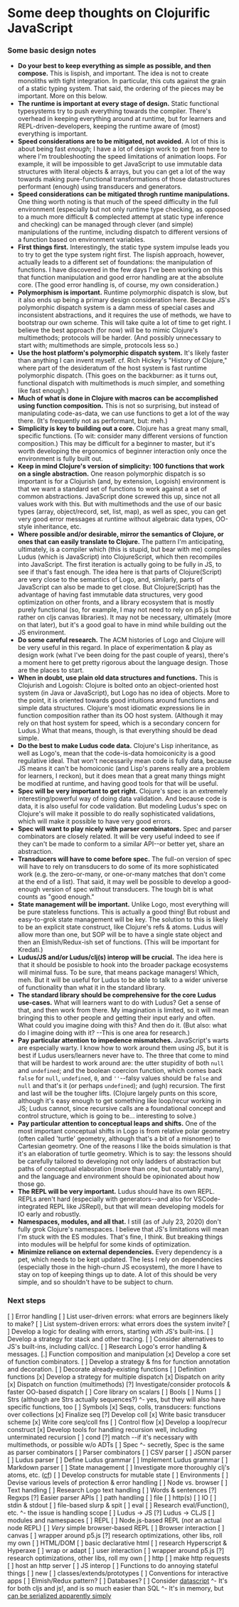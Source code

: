 # Some deep thoughts on Clojurific JavaScript

### Some basic design notes
* **Do your best to keep everything as simple as possible, and then compose.** This is lispish, and important. The idea is not to create monoliths with tight integration. In particular, this cuts against the grain of a static typing system. That said, the ordering of the pieces may be important. More on this below.
* **The runtime is important at every stage of design.** Static functional typesystems try to push everything towards the compiler. There's overhead in keeping everything around at runtime, but for learners and REPL-driven-developers, keeping the runtime aware of (most) everything is important.
* **Speed considerations are to be mitigated, not avoided.** A lot of this is about being fast _enough_; I have a lot of design work to get from here to where I'm troubleshooting the speed limitations of animation loops. For example, it will be impossible to get JavaScript to use immutable data structures with literal objects & arrays, but you can get a lot of the way towards making pure-functional transformations of those datastructures performant (enough) using transducers and generators.
* **Speed considerations can be mitigated throgh runtime manipulations.** One thing worth noting is that much of the speed difficulty in the full environment (especially but not only runtime type checking, as opposed to a much more difficult & complected attempt at static type inference and checking) can be managed through clever (and simple) manipulations of the runtime, including dispatch to different versions of a function based on environment variables.
* **First things first.** Interestingly, the static type system impulse leads you to try to get the type system right first. The lispish approach, however, actually leads to a different set of foundations: the manipulation of functions. I have discovered in the few days I've been working on this that function manipulation and good error handling are at the absolute core. (The good error handling is, of course, my own consideration.)
* **Polymorphism is important.** Runtime polymorphic dispatch is slow, but it also ends up being a primary design consideration here. Because JS's polymorphic dispatch system is a damn mess of special cases and inconsistent abstractions, and it requires the use of methods, we have to bootstrap our own scheme. This will take quite a lot of time to get right. I believe the best approach (for now) will be to mimic Clojure's multimethods; protocols will be harder. (And possibly unnecessary to start with; multimethods are simple, protocols less so.)
* **Use the host platform's polymorphic dispatch system.** It's likely faster than anything I can invent myself. cf. Rich Hickey's "History of Clojure," where part of the desideratum of the host system is fast runtime polymorphic dispatch. (This goes on the backburner: as it turns out, functional dispatch with multimethods is _much_ simpler, and something like fast enough.)
* **Much of what is done in Clojure with macros can be accomplished using function composition.** This is not so surprising, but instead of manipulating code-as-data, we can use functions to get a lot of the way there. (It's frequently not as performant, but: meh.)
* **Simplicity is key to building out a core.** Clojure has a great many small, specific functions. (To wit: consider many different versions of function composition.) This may be difficult for a beginner to master, but it's worth developing the ergonomics of beginner interaction only once the environment is fully built out.
* **Keep in mind Clojure's version of simplicity: 100 functions that work on a single abstraction.** One reason polymorphic dispatch is so important is for a Clojurish (and, by extension, Logoish) environment is that we want a standard set of functions to work against a set of common abstractions. JavaScript done screwed this up, since not all values work with this. But with multimethods and the use of our basic types (array, object/record, set, list, map), as well as spec, you can get very good error messages at runtime without algebraic data types, OO-style inheritance, etc.
* **Where possible and/or desirable, mirror the semantics of Clojure, or ones that can easily translate to Clojure.** The pattern I'm anticipating, ultimately, is a compiler which (this is stupid, but bear with me) compiles Ludus (which is JavaScript) into ClojureScript, which then recompiles into JavaScript. The first iteration is actually going to be fully in JS, to see if that's fast enough. The idea here is that parts of Clojure(Script) are very close to the semantics of Logo, and, similarly, parts of JavaScript can also be made to get close. But Clojure(Script) has the advantage of having fast immutable data structures, very good optimization on other fronts, and a library ecosystem that is mostly purely functional (so, for example, I may not need to rely on p5.js but rather on cljs canvas libraries). It may not be necessary, ultimately (more on that later), but it's a good goal to have in mind while building out the JS environment.
* **Do some careful research.** The ACM histories of Logo and Clojure will be very useful in this regard. In place of experimentation & play as design work (what I've been doing for the past couple of years), there's a moment here to get pretty rigorous about the language design. Those are the places to start.
* **When in doubt, use plain old data structures and functions.** This is Clojurish and Logoish: Clojure is bolted onto an object-oriented host system (in Java or JavaScript), but Logo has no idea of objects. More to the point, it is oriented towards good intuitions around functions and simple data structures. Clojure's most idiomatic expressions lie in function composition rather than its OO host system. (Although it may rely on that host system for speed, which is a secondary concern for Ludus.) What that means, though, is that everything should be dead simple.
* **Do the best to make Ludus code data.** Clojure's Lisp inheritance, as well as Logo's, mean that the code-is-data homoiconicity is a good regulative ideal. That won't necessarily mean code is fully data, because JS means it can't be homoiconic (and Lisp's parens really are a problem for learners, I reckon), but it does mean that a great many things might be modified at runtime, and having good tools for that will be useful.
* **Spec will be very important to get right.** Clojure's spec is an extremely interesting/powerful way of doing data validation. And because code is data, it is also useful for code validation. But modeling Ludus's spec on Clojure's will make it possible to do really sophisticated validations, which will make it possible to have very good errors.
* **Spec will want to play nicely with parser combinators.** Spec and parser combinators are closely related. It will be very useful indeed to see if they can't be made to conform to a similar API--or better yet, share an abstraction.
* **Transducers will have to come before spec.** The full-on version of spec will have to rely on transducers to do some of its more sophisticated work (e.g. the zero-or-many, or one-or-many matches that don't come at the end of a list). That said, it may well be possible to develop a good-enough version of spec without transducers. The tough bit is what counts as "good enough."
* **State management will be important.** Unlike Logo, most everything will be pure stateless functions. This is actually a good thing! But robust and easy-to-grok state management will be key. The solution to this is likely to be an explicit state construct, like Clojure's refs & atoms. Ludus will allow more than one, but SOP will be to have a single state object and then an Elmish/Redux-ish set of functions. (This will be important for Kredati.)
* **Ludus/JS and/or Ludus/clj(s) interop will be crucial.** The idea here is that it should be posisble to hook into the broader package ecosystems will minimal fuss. To be sure, that means package managers! Which, meh. But it will be useful for Ludus to be able to talk to a wider universe of functionality than what it in the standard library.
* **The standard library should be comprehensive for the core Ludus use-cases.** What will learners want to do with Ludus? Get a sense of that, and then work from there. My imagination is limited, so it will mean bringing this to other people and getting their input early and often. What could you imagine doing with this? And then do it. (But also: what do I imagine doing with it? --This is one area for research.)
* **Pay particular attention to impedence mismatches.** JavaScript's warts are especially warty. I know how to work around them using JS, but it is best if Ludus users/learners never have to. The three that come to mind that will be hardest to work around are: the utter stupidity of both `null` and `undefined`; and the boolean coercion function, which comes back `false` for `null`, `undefined`, `0`, and `''`--falsy values should be `false` and `null` and that's it (or perhaps `undefined`); and (ugh) recursion. The first and last will be the tougher lifts. (Clojure largely punts on this score, although it's easy enough to get something like loop/recur working in JS; Ludus cannot, since recursive calls are a foundational concept and control structure, which is going to be... interesting to solve.)
* **Pay particular attention to conceptual leaps and shifts.** One of the most important conceptual shifts in Logo is from relative polar geometry (often called 'turtle' geometry, although that's a bit of a misnomer) to Cartesian geometry. One of the reasons I like the boids simulation is that it's an elaboration of turtle geometry. Which is to say: the lessons should be carefully tailored to developing not only ladders of abstraction but paths of conceptual elaboration (more than one, but countably many), and the language and environment should be opinionated about how those go.
* **The REPL will be very important.** Ludus should have its own REPL. REPLs aren't hard (especially with generators--and also for VSCode-integrated REPL like JSRepl), but that will mean developing models for IO early and robustly.
* **Namespaces, modules, and all that.** I still (as of July 23, 2020) don't fully grok Clojure's namespaces. I believe that JS's limitations will mean I'm stuck with the ES modules. That's fine, I think. But breaking things into modules will be helpful for some kinds of optimization.
* **Minimize reliance on external dependencies.** Every dependency is a pet, which needs to be kept updated. The less I rely on dependencies (especially those in the high-churn JS ecosystem), the more I have to stay on top of keeping things up to date. A lot of this should be very simple, and so shouldn't have to be subject to churn.

### Next steps
[ ] Error handling
  [ ] List user-driven errors: what errors are beginners likely to make?
  [ ] List system-driven errors: what errors does the system invite?
  [ ] Develop a logic for dealing with errors, starting with JS's built-ins.
    [ ] Develop a strategy for stack and other tracing.
  [ ] Consider alternatives to JS's built-ins, including call/cc.
  [ ] Research Logo's error handling & messages.
[.] Function composition and manipulation
  [x] Develop a core set of function combinators.
  [ ] Develop a strategy & fns for function annotation and decoration.
    [ ] Decorate already-existing functions
    [ ] Definition functions
  [x] Develop a strategy for multiple dispatch
    [x] Dispatch on arity
    [x] Dispatch on function (multimethods)
    [?] Investigate/consider protocols & faster OO-based dispatch
[ ] Core library on scalars
  [ ] Bools
  [ ] Nums
  [ ] Strs (although are Strs actually sequences?)
      ^- yes, but they will also have specific functions, too
  [ ] Symbols
[x] Seqs, colls, transducers: functions over collections
  [x] Finalize seq
  [?] Develop coll
  [x] Write basic transducer scheme
  [x] Write core seq/coll fns
[ ] Control flow
  [x] Develop a loop/recur construct
  [x] Develop tools for handling recursion well, including unterminated recursion
  [ ] cond
  [?] match --if it's necessary with multimethods, or possible w/o ADTs
[ ] Spec
    ^- secretly, Spec is the same as parser combinators
[ ] Parser combinators
  [ ] CSV parser
  [ ] JSON parser
  [ ] Ludus parser
    [ ] Define Ludus grammar
    [ ] Implement Ludus grammar
  [ ] Markdown parser
[ ] State management
  [ ] Investigate more thoroughly clj's atoms, etc. ([cf](https://www.braveclojure.com/zombie-metaphysics))
  [ ] Develop constructs for mutable state
[ ] Environments
  [ ] Devise various levels of protection & error handling
  [ ] Node vs. browser
[ ] Text handling
  [ ] Research Logo text handling
  [ ] Words & sentences
  [?] Regxps
  [?] Easier parser APIs
  [ ] path handling
    [ ] file
    [ ] http(s)
[ ] IO
  [ ] stdin & stdout
  [ ] file-based slurp & spit
  [ ] eval
    [ ] Research eval/Function(), etc.
        ^- the issue is handling scope
    [ ] Ludus -> JS
    [?] Ludus -> CLJS
  [ ] modules and namespaces
  [ ] REPL
    [ ] Node.js-based REPL (_not_ an actual node REPL)
    [ ] _Very_ simple browser-based REPL
  [ ] Browser interaction
    [ ] canvas
      [ ] wrapper around p5.js
      [?] research optimizations, other libs, roll my own
    [ ] HTML/DOM
      [ ] basic declarative html
        [ ] research Hyperscript & Hyperaxe
        [ ] wrap or adapt
    [ ] user interaction
      [ ] wrapper around p5.js
      [?] research optimizations, other libs, roll my own
  [ ] http
    [ ] make http requests
    [ ] host an http server
[ ] JS interop
  [ ] Functions to do annoying stateful things
    [ ] new
    [ ] classes/extends/prototypes
[ ] Conventions for interactive apps
  [ ] Elmish/Redux pattern?
[ ] Databases?
  [ ] Consider [datascript](https://github.com/tonsky/datascript)
      ^- It's for both cljs and js!, and is so much easier than SQL
      ^- It's in memory, but [can be serialized apparently simply](https://github.com/tonsky/datascript/wiki/Tips-&-tricks)

